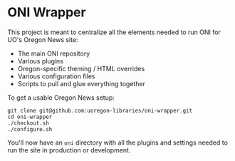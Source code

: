 ONI Wrapper
===

This project is meant to centralize all the elements needed to run ONI for UO's Oregon News site:

- The main ONI repository
- Various plugins
- Oregon-specific theming / HTML overrides
- Various configuration files
- Scripts to pull and glue everything together

To get a usable Oregon News setup:

    git clone git@github.com:uoregon-libraries/oni-wrapper.git
    cd oni-wrapper
    ./checkout.sh
    ./configure.sh

You'll now have an `oni` directory with all the plugins and settings needed to
run the site in production or development.

